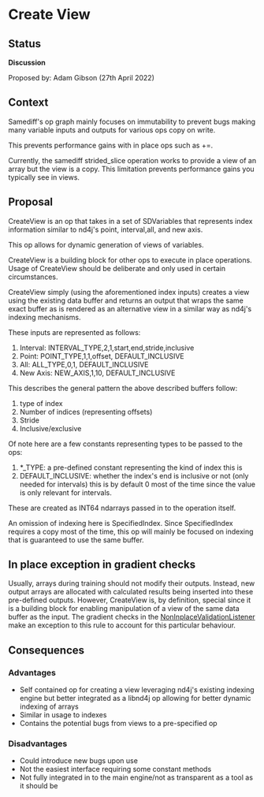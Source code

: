 # Create View

## Status
**Discussion**

Proposed by: Adam Gibson (27th April 2022)


## Context

Samediff's op graph mainly focuses on immutability to prevent bugs
making many variable inputs and outputs for various ops copy on write.

This prevents performance gains with in place ops such as +=.

Currently, the samediff strided_slice operation works to provide a view of an array
but the view is a copy. This limitation prevents performance 
gains you typically see in views.


## Proposal
 
CreateView is an op that takes in a set of SDVariables that represents index information
similar to nd4j's point, interval,all, and new axis.

This op allows for  dynamic generation of views of variables.

CreateView is a building block for other ops to 
execute in place operations. Usage of CreateView
should be deliberate and only used in certain circumstances.

CreateView simply (using the aforementioned index inputs)
creates a view using the existing data buffer and returns
an output that wraps the same exact buffer as is rendered
as an alternative view in a similar way as nd4j's indexing mechanisms.



These inputs are represented as follows:

1. Interval: INTERVAL_TYPE,2,1,start,end,stride,inclusive
2. Point: POINT_TYPE,1,1,offset, DEFAULT_INCLUSIVE
3. All: ALL_TYPE,0,1, DEFAULT_INCLUSIVE
4. New Axis: NEW_AXIS,1,10, DEFAULT_INCLUSIVE


This describes the general pattern the above described buffers follow:
1. type of index
2. Number of indices (representing offsets)
3. Stride
4. Inclusive/exclusive


Of note here are a few constants representing types to be passed to the ops:
1. *_TYPE: a pre-defined constant representing the kind of index this is
2. DEFAULT_INCLUSIVE: whether the index's end is inclusive or not (only needed for intervals)
this is by default 0 most of the time since the value is only relevant for intervals.



These are created as INT64 ndarrays passed in to the
operation itself.


An omission of indexing here is SpecifiedIndex.
Since SpecifiedIndex requires a copy most of the time, this op will
mainly be focused on indexing that is guaranteed to use the same buffer.


## In place exception in gradient checks


Usually, arrays during training should not modify their outputs. Instead, new output arrays are allocated with calculated results being inserted into these pre-defined outputs.
However, CreateView is, by definition, special since it is a building block for enabling manipulation of a view of the same data buffer as the input.
The gradient checks in the [NonInplaceValidationListener](https://github.com/eclipse/deeplearning4j/blob/master/nd4j/nd4j-backends/nd4j-api-parent/nd4j-api/src/main/java/org/nd4j/autodiff/validation/listeners/NonInplaceValidationListener.java#L43) make an exception to this rule to account for this particular behaviour.

## Consequences

### Advantages

* Self contained op for creating a view leveraging nd4j's existing indexing engine but
better integrated as a libnd4j op allowing for better dynamic indexing of arrays
* Similar in usage to indexes
* Contains the potential bugs from views to a pre-specified op


### Disadvantages
* Could introduce new bugs upon use
* Not the easiest interface requiring some constant methods
* Not fully integrated in to the main engine/not as transparent as a tool as it should be